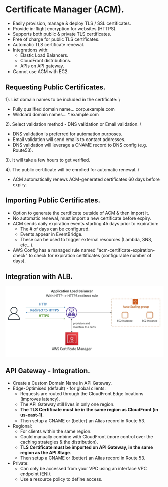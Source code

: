 # **Certificate Manager (ACM).**

* Easily provision, manage & deploy TLS / SSL certificates.
* Provide in-flight encryption for websites (HTTPS).
* Supports both public & private TLS certificates.
* Free of charge for public TLS certificates.
* Automatic TLS certificate renewal.
* Integrations with:
    * Elastic Load Balancers.
    * CloudFront distributions.
    * APIs on API gateway.
* Cannot use ACM with EC2.

## **Requesting Public Certificates.**

1). List domain names to be included in the certificate: \
* Fully qualified domain name... corp.example.com
* Wildcard domain names... \*.example.com 

2). Select validation method - DNS validation or Email validation. \
* DNS validation is preferred for automation purposes.
* Email validation will send emails to contact addresses.
* DNS validation will leverage a CNAME record to DNS config (e.g. Route53).

3). It will take a few hours to get verified.

4). The public certificate will be enrolled for automatic renewal. \
* ACM automatically renews ACM-generated certificates 60 days before expiry.

## **Importing Public Certificates.**

* Option to generate the certificate outside of ACM & then import it.
* No automatic renewal, must import a new certificate before expiry.
* ACM sends daily expiration events starting 45 days prior to expiration:
    * The # of days can be configured.
    * Events appear in EventBridge.
    * These can be used to trigger external resources (Lambda, SNS, etc...).
* AWS Config has a managed rule named "acm-certificate-expiration-check" to check for expiration certificates (configurable number of days).

## **Integration with ALB.**

<img src='./images/CertificateManagerALB.png'>

## **API Gateway - Integration.**

* Create a Custom Domain Name in API Gateway.
* Edge-Optimised (default) - for global clients:
    * Requests are routed through the CloudFront Edge locations (improves latency).
    * The API Gateway still lives in only one region.
    * **The TLS Certificate must be in the same region as CloudFront (in us-east-1)**.
    * Then setup a CNAME or (better) an Alias record in Route 53.
* Regional:
    * For clients within the same region.
    * Could manually combine with CloudFront (more control over the caching strategies & the distribution).
    * **TLS Certificate must be imported on API Gateway, in the same region as the API Stage**.
    * Then setup a CNAME or (better) an Alias record in Route 53.
* Private:
    * Can only be accessed from your VPC using an interface VPC endpoint (ENI).
    * Use a resource policy to define access.